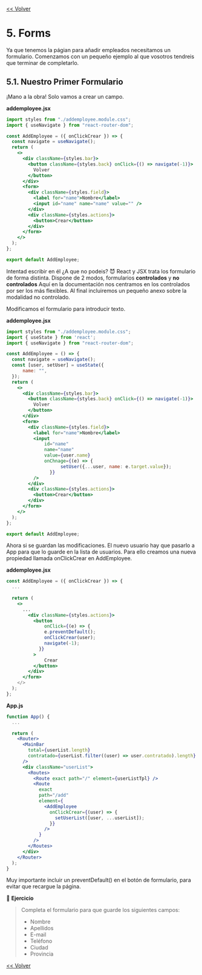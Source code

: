 [<< Volver](https://github.com/kode-neko/super-gestor-empleados)



# 5. Forms

Ya que tenemos la págian para añadir empleados necesitamos un formulario. Comenzamos con un pequeño ejemplo al que vosotros tendreis que terminar de completarlo.



## 5.1. Nuestro Primer Formulario

¡Mano a la obra! Solo vamos a crear un campo.



**addemployee.jsx**

```jsx
import styles from "./addemployee.module.css";
import { useNavigate } from "react-router-dom";

const AddEmployee = ({ onClickCrear }) => {
  const navigate = useNavigate();
  return (
    <>
      <div className={styles.bar}>
        <button className={styles.back} onClick={() => navigate(-1)}>
          Volver
        </button>
      </div>
      <form>
        <div className={styles.field}>
          <label for="name">Nombre</label>
          <input id="name" name="name" value="" />
        </div>
        <div className={styles.actions}>
          <button>Crear</button>
        </div>
      </form>
    </>
  );
};

export default AddEmployee;
```



Intentad escribir en él ¿A que no podeis? 😈 React y JSX trata los formulario de forma distinta. Dispone de 2 modos, formularios **controlados** y **no controlados** Aquí en la documentación nos centramos en los controlados por ser los más flexibles. Al final incluiremos un pequeño anexo sobre la modalidad no controlado.



Modificamos el formulario para introducir texto.



**addemployee.jsx**

```jsx
import styles from "./addemployee.module.css";
import { useState } from 'react';
import { useNavigate } from "react-router-dom";

const AddEmployee = () => {
  const navigate = useNavigate();
  const [user, setUser] = useState({
      name: "",
  });
  return (
    <>
      <div className={styles.bar}>
        <button className={styles.back} onClick={() => navigate(-1)}>
          Volver
        </button>
      </div>
      <form>
        <div className={styles.field}>
          <label for="name">Nombre</label>
          <input 
              id="name" 
              name="name" 
              value={user.name} 
              onChnage={(e) => {
                    setUser({...user, name: e.target.value});
                }}
          />
        </div>
        <div className={styles.actions}>
          <button>Crear</button>
        </div>
      </form>
    </>
  );
};

export default AddEmployee;
```



Ahora si se guardan las modificaciones. El nuevo usuario hay que pasarlo a App para que lo guarde en la lista de usuarios. Para ello creamos una nueva propiedad llamada onClickCrear en AddEmployee.



**addemployee.jsx**

```jsx
const AddEmployee = ({ onClickCrear }) => {
  ...
  
  return (
    <>
      ...
        <div className={styles.actions}>
          <button
              onClick={(e) => {
              e.preventDefault();
              onClickCrear(user);
              navigate(-1);
            }}
          >
              Crear
          </button>
        </div>
      </form>
    </>
  );
};
```



**App.js**

```jsx
function App() {
  ...

  return (
    <Router>
      <MainBar
        total={userList.length}
        contratado={userList.filter((user) => user.contratado).length}
      />
      <div className="userList">
        <Routes>
          <Route exact path="/" element={userListTpl} />
          <Route
            exact
            path="/add"
            element={
              <AddEmployee
                onClickCrear={(user) => {
                  setUserList([user, ...userList]);
                }}
              />
            }
          />
        </Routes>
      </div>
    </Router>
  );
}
```



Muy importante incluir un preventDefault() en el botón de formulario, para evitar que recargue la página.



🎲 **Ejercicio**

> Completa el formulario para que guarde los siguientes campos:
>
> - Nombre
> - Apellidos
> - E-mail
> - Teléfono
> - Ciudad
> - Provincia





[<< Volver](https://github.com/kode-neko/super-gestor-empleados)















